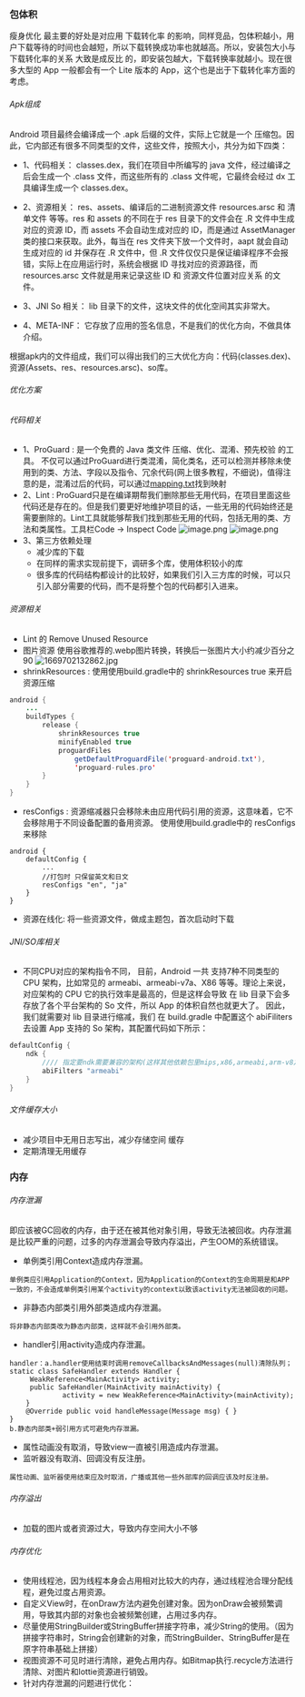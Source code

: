 ### 包体积
瘦身优化 最主要的好处是对应用 下载转化率 的影响，同样竞品，包体积越小，用户下载等待的时间也会越短，所以下载转换成功率也就越高。所以，安装包大小与下载转化率的关系 大致是成反比 的，即安装包越大，下载转换率就越小。现在很多大型的 App 一般都会有一个 Lite 版本的 App，这个也是出于下载转化率方面的考虑。

###### Apk组成
Android 项目最终会编译成一个 .apk 后缀的文件，实际上它就是一个 压缩包。因此，它内部还有很多不同类型的文件，这些文件，按照大小，共分为如下四类：
- 1、代码相关：
classes.dex，我们在项目中所编写的 java 文件，经过编译之后会生成一个 .class 文件，而这些所有的 .class 文件呢，它最终会经过 dx 工具编译生成一个 classes.dex。

- 2、资源相关：
res、assets、编译后的二进制资源文件 resources.arsc 和 清单文件 等等。res 和 assets 的不同在于 res 目录下的文件会在 .R 文件中生成对应的资源 ID，而 assets 不会自动生成对应的 ID，而是通过 AssetManager 类的接口来获取。此外，每当在 res 文件夹下放一个文件时，aapt 就会自动生成对应的 id 并保存在 .R 文件中，但 .R 文件仅仅只是保证编译程序不会报错，实际上在应用运行时，系统会根据 ID 寻找对应的资源路径，而 resources.arsc 文件就是用来记录这些 ID 和 资源文件位置对应关系 的文件。

- 3、JNI So 相关：
lib 目录下的文件，这块文件的优化空间其实非常大。

- 4、META-INF：
它存放了应用的签名信息，不是我们的优化方向，不做具体介绍。

根据apk内的文件组成，我们可以得出我们的三大优化方向：代码(classes.dex)、资源(Assets、res、resources.arsc)、so库。

###### 优化方案
###### 代码相关
- 1、ProGuard : 是一个免费的 Java 类文件 压缩、优化、混淆、预先校验 的工具。
不仅可以通过ProGuard进行类混淆，简化类名，还可以检测并移除未使用到的类、方法、字段以及指令、冗余代码(网上很多教程，不细说)，值得注意的是，混淆过后的代码，可以通过[mapping.txt](https://juejin.cn/post/6863089679969812488)找到映射
- 2、Lint : ProGuard只是在编译期帮我们删除那些无用代码，在项目里面这些代码还是存在的。但是我们要更好地维护项目的话，一些无用的代码始终还是需要删除的。Lint工具就能够帮我们找到那些无用的代码，包括无用的类、方法和类属性。工具栏Code -> Inspect Code
![image.png](https://upload-images.jianshu.io/upload_images/5442795-dd61c59a47f672a2.png?imageMogr2/auto-orient/strip%7CimageView2/2/w/1240)
![image.png](https://upload-images.jianshu.io/upload_images/5442795-15bf90f48fb4b9b2.png?imageMogr2/auto-orient/strip%7CimageView2/2/w/1240)
- 3、第三方依赖处理
  - 减少库的下载
  - 在同样的需求实现前提下，调研多个库，使用体积较小的库
  - 很多库的代码结构都设计的比较好，如果我们引入三方库的时候，可以只引入部分需要的代码，而不是将整个包的代码都引入进来。

###### 资源相关
- Lint 的 Remove Unused Resource
- 图片资源 使用谷歌推荐的.webp图片转换，转换后一张图片大小约减少百分之90
![1669702132862.jpg](https://upload-images.jianshu.io/upload_images/5442795-ebfebeaee3cc629d.jpg?imageMogr2/auto-orient/strip%7CimageView2/2/w/1240)
- shrinkResources : 使用使用build.gradle中的 shrinkResources true 来开启资源压缩
```java
android {
    ...
    buildTypes {
        release {
            shrinkResources true
            minifyEnabled true
            proguardFiles
                getDefaultProguardFile('proguard-android.txt'),
                'proguard-rules.pro'
        }
    }
}
```
- resConfigs : 资源缩减器只会移除未由应用代码引用的资源，这意味着，它不会移除用于不同设备配置的备用资源。 使用使用build.gradle中的 resConfigs  来移除
```
android {
    defaultConfig {
        ...
        //打包时 只保留英文和日文
        resConfigs "en", "ja"
    }
}
```
- 资源在线化: 将一些资源文件，做成主题包，首次启动时下载

###### JNI/SO库相关
- 不同CPU对应的架构指令不同， 目前，Android 一共 支持7种不同类型的 CPU 架构，比如常见的 armeabi、armeabi-v7a、X86 等等。理论上来说，对应架构的 CPU 它的执行效率是最高的，但是这样会导致 在 lib 目录下会多存放了各个平台架构的 So 文件，所以 App 的体积自然也就更大了。
因此，我们就需要对 lib 目录进行缩减，我们 在 build.gradle 中配置这个 abiFiliters 去设置 App 支持的 So 架构，其配置代码如下所示：
```Java
defaultConfig {
    ndk {
        //// 指定要ndk需要兼容的架构(这样其他依赖包里mips,x86,armeabi,arm-v8之类的so会被过滤掉)
        abiFilters "armeabi"
    }
}
```

###### 文件缓存大小
- 减少项目中无用日志写出，减少存储空间 缓存
- 定期清理无用缓存


### 内存
###### 内存泄漏
即应该被GC回收的内存，由于还在被其他对象引用，导致无法被回收。内存泄漏是比较严重的问题，过多的内存泄漏会导致内存溢出，产生OOM的系统错误。
- 单例类引用Context造成内存泄漏。
```  
单例类应引用Application的Context，因为Application的Context的生命周期是和APP一致的，不会造成单例类引用某个activity的context以致该activity无法被回收的问题。
```
- 非静态内部类引用外部类造成内存泄漏。
```
将非静态内部类改为静态内部类，这样就不会引用外部类。
```
- handler引用activity造成内存泄漏。
```
handler：a.handler使用结束时调用removeCallbacksAndMessages(null)清除队列；
static class SafeHandler extends Handler {
     WeakReference<MainActivity> activity;
     public SafeHandler(MainActivity mainActivity) {
             activity = new WeakReference<MainActivity>(mainActivity);
    }
    @Override public void handleMessage(Message msg) { }
}
b.静态内部类+弱引用方式可避免内存泄漏。
```
- 属性动画没有取消，导致view一直被引用造成内存泄漏。
- 监听器没有取消、回调没有反注册。
```
属性动画、监听器使用结束应及时取消，广播或其他一些外部库的回调应该及时反注册。
```
###### 内存溢出
- 加载的图片或者资源过大，导致内存空间大小不够

###### 内存优化
- 使用线程池，因为线程本身会占用相对比较大的内存，通过线程池合理分配线程，避免过度占用资源。
- 自定义View时，在onDraw方法内避免创建对象。因为onDraw会被频繁调用，导致其内部的对象也会被频繁创建，占用过多内存。
- 尽量使用StringBuilder或StringBuffer拼接字符串，减少String的使用。（因为拼接字符串时，String会创建新的对象，而StringBuilder、StringBuffer是在原字符串基础上拼接）
- 视图资源不可见时进行清除，避免占用内存。如Bitmap执行.recycle方法进行清除、对图片和lottie资源进行销毁。
- 针对内存泄漏的问题进行优化：
